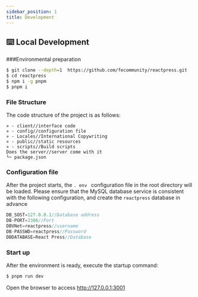 ```yaml
---
sidebar_position: 1
title: Development
---
```



##  ⌨️  Local Development
###Environmental preparation
```bash
$ git clone --depth=1  https://github.com/fecommunity/reactpress.git
$ cd reactpress
$ npm i -g pnpm
$ pnpm i
```

### File Structure

The code structure of the project is as follows:
```shell
∝ - client//interface code
∝ - config//configuration file
∝ - Locales//International Copywriting
∝ - public//static resources
∝ - scripts//Build scripts
Does the server//server come with it
└─ package.json
```

### Configuration file

After the project starts, the `. env ` configuration file in the root directory will be loaded. Please ensure that the MySQL database service is consistent with the following configuration, and create the ` reactpress ` database in advance

```js
DB_SOST=127.0.0.1//Database address
DB-PORT=3306//Port
DBVNet=reactpress//username
DB-PASSWD=reactpress//Password
DBDATABASE=React Press//Database
```
### Start up

After the environment is ready, execute the startup command:
```bash
$ pnpm run dev
```

Open the browser to access http://127.0.0.1:3001